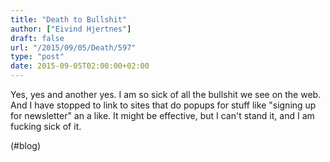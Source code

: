 ```yaml
---
title: "Death to Bullshit"
author: ["Eivind Hjertnes"]
draft: false
url: "/2015/09/05/Death/597"
type: "post"
date: 2015-09-05T02:00:00+02:00
---
```


Yes, yes and another yes. I am so sick of all the bullshit we see on the
web. And I have stopped to link to sites that do popups for stuff like
"signing up for newsletter" an a like. It might be effective, but I
can't stand it, and I am fucking sick of it.

(#blog)
